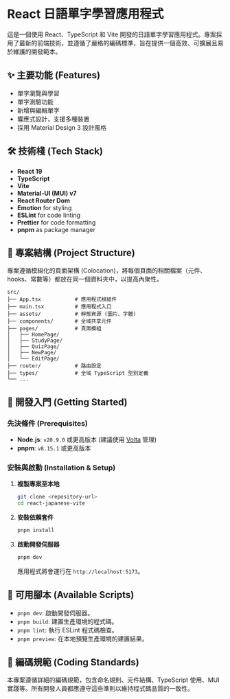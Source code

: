 # React 日語單字學習應用程式

這是一個使用 React、TypeScript 和 Vite 開發的日語單字學習應用程式。專案採用了最新的前端技術，並遵循了嚴格的編碼標準，旨在提供一個高效、可擴展且易於維護的開發範本。

## ✨ 主要功能 (Features)

-   單字瀏覽與學習
-   單字測驗功能
-   新增與編輯單字
-   響應式設計，支援多種裝置
-   採用 Material Design 3 設計風格

## 🛠️ 技術棧 (Tech Stack)

-   **React 19**
-   **TypeScript**
-   **Vite**
-   **Material-UI (MUI) v7**
-   **React Router Dom**
-   **Emotion** for styling
-   **ESLint** for code linting
-   **Prettier** for code formatting
-   **pnpm** as package manager

## 📂 專案結構 (Project Structure)

專案遵循模組化的頁面架構 (Colocation)，將每個頁面的相關檔案（元件、hooks、常數等）都放在同一個資料夾中，以提高內聚性。

```
src/
├── App.tsx           # 應用程式根組件
├── main.tsx          # 應用程式入口
├── assets/           # 靜態資源 (圖片、字體)
├── components/       # 全域共享元件
├── pages/            # 頁面模組
│   ├── HomePage/
│   ├── StudyPage/
│   ├── QuizPage/
│   ├── NewPage/
│   └── EditPage/
├── router/           # 路由設定
├── types/            # 全域 TypeScript 型別定義
└── ...
```

## 🚀 開發入門 (Getting Started)

### 先決條件 (Prerequisites)

-   **Node.js**: `v20.9.0` 或更高版本 (建議使用 [Volta](https://volta.sh/) 管理)
-   **pnpm**: `v8.15.1` 或更高版本

### 安裝與啟動 (Installation & Setup)

1.  **複製專案至本地**
    ```bash
    git clone <repository-url>
    cd react-japanese-vite
    ```

2.  **安裝依賴套件**
    ```bash
    pnpm install
    ```

3.  **啟動開發伺服器**
    ```bash
    pnpm dev
    ```
    應用程式將會運行在 `http://localhost:5173`。

## 📜 可用腳本 (Available Scripts)

-   `pnpm dev`: 啟動開發伺服器。
-   `pnpm build`: 建置生產環境的程式碼。
-   `pnpm lint`: 執行 ESLint 程式碼檢查。
-   `pnpm preview`: 在本地預覽生產環境的建置結果。

## 📝 編碼規範 (Coding Standards)

本專案遵循詳細的編碼規範，包含命名規則、元件結構、TypeScript 使用、MUI 實踐等。所有開發人員都應遵守這些準則以維持程式碼品質的一致性。

